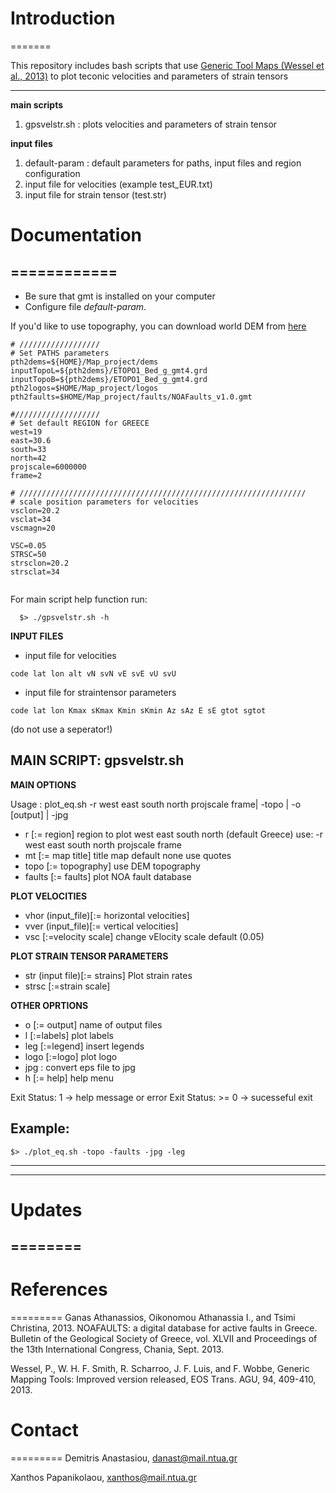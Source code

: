 # Introduction
=======

This repository includes bash scripts that use [Generic Tool Maps (Wessel et al., 2013)](http://gmt.soest.hawaii.edu/projects/gmt) to plot teconic velocities and parameters of strain tensors


----------
**main scripts**

 1. gpsvelstr.sh : plots velocities and parameters of strain tensor

**input files**

 1. default-param : default parameters for paths, input files and region configuration
 2. input file for velocities (example test_EUR.txt)
 3. input file for strain tensor (test.str)

# Documentation
============
----------

 - Be sure that gmt is installed on your computer
 - Configure file *default-param*.

If you'd like to use topography, you can download world DEM from [here](https://www.ngdc.noaa.gov/mgg/global/global.html)
 
```
# //////////////////
# Set PATHS parameters
pth2dems=${HOME}/Map_project/dems
inputTopoL=${pth2dems}/ETOPO1_Bed_g_gmt4.grd
inputTopoB=${pth2dems}/ETOPO1_Bed_g_gmt4.grd
pth2logos=$HOME/Map_project/logos
pth2faults=$HOME/Map_project/faults/NOAFaults_v1.0.gmt

#///////////////////
# Set default REGION for GREECE
west=19
east=30.6
south=33
north=42
projscale=6000000
frame=2

# ////////////////////////////////////////////////////////////////
# scale position parameters for velocities
vsclon=20.2 
vsclat=34
vscmagn=20

VSC=0.05
STRSC=50
strsclon=20.2
strsclat=34


```
For main script help function run:
```
  $> ./gpsvelstr.sh -h 
``` 
**INPUT FILES**
 - input file for velocities
```
code lat lon alt vN svN vE svE vU svU
```
 - input file for straintensor parameters
```
code lat lon Kmax sKmax Kmin sKmin Az sAz E sE gtot sgtot
```
(do not use a seperator!)



**MAIN SCRIPT: gpsvelstr.sh**
---------------

**MAIN OPTIONS**

 Usage   : plot_eq.sh -r west east south north projscale frame| -topo | -o [output] | -jpg

 - r      [:= region] region to plot west east south north (default Greece) use: -r west east south north projscale frame
 - mt     [:= map title] title map default none use quotes
 - topo   [:= topography] use DEM topography
 - faults [:= faults] plot NOA fault database
 
**PLOT VELOCITIES**
 - vhor (input_file)[:= horizontal velocities] 
 - vver (input_file)[:= vertical velocities]
 - vsc [:=velocity scale] change vElocity scale default (0.05)

**PLOT STRAIN TENSOR PARAMETERS**
 - str (input file)[:= strains] Plot strain rates
 - strsc [:=strain scale]

**OTHER OPRTIONS**
 - o    [:= output] name of output files
 - l    [:=labels] plot labels
 - leg  [:=legend] insert legends
 - logo [:=logo] plot logo
 - jpg : convert eps file to jpg
 - h    [:= help] help menu
 

 Exit Status:    1 -> help message or error
 Exit Status: >= 0 -> sucesseful exit

## Example:
```
$> ./plot_eq.sh -topo -faults -jpg -leg
```


----------
----------


# Updates
========
- 

# References
=========
Ganas Athanassios, Oikonomou Athanassia I., and Tsimi Christina, 2013. NOAFAULTS: a digital database for active faults in Greece. Bulletin of the Geological Society of Greece, vol. XLVII and Proceedings of the 13th International Congress, Chania, Sept. 2013.

Wessel, P., W. H. F. Smith, R. Scharroo, J. F. Luis, and F. Wobbe, Generic Mapping Tools: Improved version released, EOS Trans. AGU, 94, 409-410, 2013.

# Contact
=========
Demitris Anastasiou, danast@mail.ntua.gr

Xanthos Papanikolaou, xanthos@mail.ntua.gr


